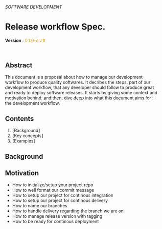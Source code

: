 ###### SOFTWARE DEVELOPMENT
# Release workflow Spec.

**Version** : <span style="color:GoldenRod">0.1.0-draft</span>

<br>

## Abstract

This document is a proposal about how to manage our development workflow to produce quality softwares. It decribes the steps, part of our development workflow, that any developer should follow to produce great and ready to deploy software releases. It starts by giving some context and motivation behind; and then, dive deep into what this document aims for : the development workflow.

## Contents

  1. [Background]
  1. [Key concepts]
  1. [Examples]


## Background


## Motivation 


* How to initialize/setup your project repo
* How to well format our commit message
* How to setup our project for continous integration
* How to setup our project for continous delivery
* How to name our branches
* How to handle delivery regarding the branch we are on
* How to manage release version with tagging
* How to be ready for continous deployment
